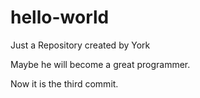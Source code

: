 # hello-world
Just a Repository created by York

Maybe he will become a great programmer.

Now it is the third commit.
